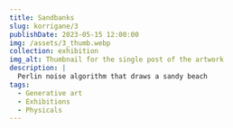 ```yaml
---
title: Sandbanks
slug: korrigane/3
publishDate: 2023-05-15 12:00:00
img: /assets/3_thumb.webp
collection: exhibition
img_alt: Thumbnail for the single post of the artwork
description: |
  Perlin noise algorithm that draws a sandy beach
tags:
  - Generative art
  - Exhibitions
  - Physicals
---
```


